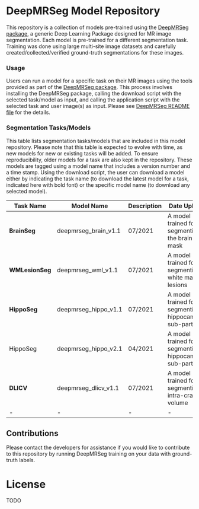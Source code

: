 # DeepMRSeg Model Repository

This repository is a collection of models pre-trained using the [DeepMRSeg package](https://github.com/CBICA/DeepMRSeg), a generic Deep Learning Package designed for MR image segmentation. Each model is pre-trained for a different segmentation task. Training was done using large multi-site image datasets and carefully created/collected/verified ground-truth segmentations for these images. 

### Usage

Users can run a model for a specific task on their MR images using the tools provided as part of the [DeepMRSeg package](https://github.com/CBICA/DeepMRSeg). This process involves installing the DeepMRSeg package, calling the download script with the selected task/model as input, and calling the application script with the selected task and user image(s) as input. Please see [DeepMRSeg README file](https://github.com/CBICA/DeepMRSeg#readme) for the details.

### Segmentation Tasks/Models <a name="seg_tasks"/>

This table lists segmentation tasks/models that are included in this model repository. Please note that this table is expected to evolve with time, as new models for new or existing tasks will be added. To ensure reproducibility, older models for a task are also kept in the repository. These models are tagged using a model name that includes a version number and a time stamp. Using the download script, the user can download a model either by indicating the task name (to download the latest model for a task, indicated here with bold font) or the specific model name (to download any selected model).

|Task Name |Model Name |Description |Date Upload |File Name |
|-|-|-|-|-|
|<b>BrainSeg</b>|deepmrseg_brain_v1.1|07/2021|A model trained for segmenting the brain mask|deepmrseg_brainmask_v1.1.zip|
|<b>WMLesionSeg</b>|deepmrseg_wml_v1.1|07/2021|A model trained for segmenting white matter lesions|deepmrseg_wml_v1.1.zip|
|<b>HippoSeg</b>|deepmrseg_hippo_v1.1|07/2021|A model trained for segmenting hippocampus sub-parts|deepmrseg_hippo_v2.1.zip|
|HippoSeg|deepmrseg_hippo_v2.1|04/2021|A model trained for segmenting hippocampus sub-parts|deepmrseg_hippo_v1.1.zip|
|<b>DLICV</b>|deepmrseg_dlicv_v1.1|07/2021|A model trained for segmenting intra-cranial volume|deepmrseg_dlicv_v1.1.zip|
|-|-|-|-|

## Contributions
Please contact the developers for assistance if you would like to contribute to this repository by running DeepMRSeg training on your data with ground-truth labels.

# License
TODO
